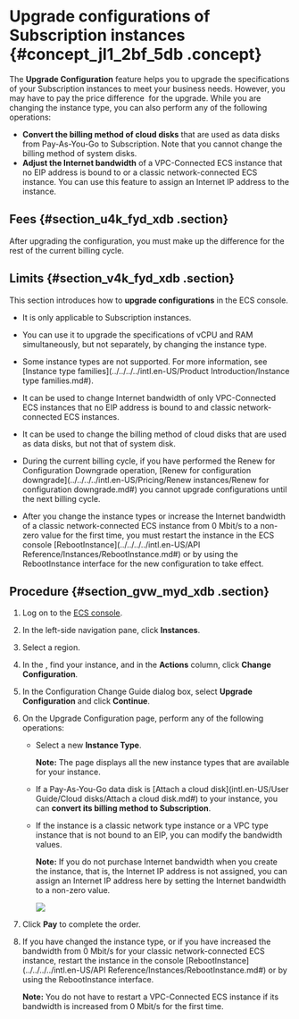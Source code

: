 # Upgrade configurations of Subscription instances {#concept_jl1_2bf_5db .concept}

The **Upgrade Configuration** feature helps you to upgrade the specifications of your Subscription instances to meet your business needs. However, you may have to pay the price difference  for the upgrade. While you are changing the instance type, you can also perform any of the following operations:

-   **Convert the billing method of cloud disks** that are used as data disks from Pay-As-You-Go to Subscription. Note that you cannot change the billing method of system disks.
-   **Adjust the Internet bandwidth** of a VPC-Connected ECS instance that no EIP address is bound to or a classic network-connected ECS instance. You can use this feature to assign an Internet IP address to the instance.

## Fees {#section_u4k_fyd_xdb .section}

After upgrading the configuration, you must make up the difference for the rest of the current billing cycle.

## Limits {#section_v4k_fyd_xdb .section}

This section introduces how to **upgrade configurations** in the ECS console. 

-   It is only applicable to Subscription instances.

-   You can use it to upgrade the specifications of vCPU and RAM simultaneously, but not separately, by changing the instance type.

-   Some instance types are not supported. For more information, see [Instance type families](../../../../intl.en-US/Product Introduction/Instance type families.md#).

-   It can be used to change Internet bandwidth of only VPC-Connected ECS instances that no EIP address is bound to and classic network-connected ECS instances.

-   It can be used to change the billing method of cloud disks that are used as data disks, but not that of system disk.

-   During the current billing cycle, if you have performed the Renew for Configuration Downgrade operation, [Renew for configuration downgrade](../../../../intl.en-US/Pricing/Renew instances/Renew for configuration downgrade.md#) you cannot upgrade configurations until the next billing cycle.

-   After you change the instance types or increase the Internet bandwidth of a classic network-connected ECS instance from 0 Mbit/s to a non-zero value for the first time, you must restart the instance in the ECS console [RebootInstance](../../../../intl.en-US/API Reference/Instances/RebootInstance.md#) or by using the RebootInstance interface for the new configuration to take effect.


## Procedure {#section_gvw_myd_xdb .section}

1.  Log on to the [ECS console](https://ecs.console.aliyun.com/?spm=a2c4g.11186623.2.9.FNEORG#/home).
2.  In the left-side navigation pane, click **Instances**.
3.  Select a region.
4.  In the , find your instance, and in the **Actions** column, click **Change Configuration**.
5.  In the Configuration Change Guide dialog box, select **Upgrade Configuration** and click **Continue**.
6.  On the Upgrade Configuration page, perform any of the following operations:
    -   Select a new **Instance Type**.

        **Note:** The page displays all the new instance types that are available for your instance.

    -   If a Pay-As-You-Go data disk is [Attach a cloud disk](intl.en-US/User Guide/Cloud disks/Attach a cloud disk.md#) to your instance, you can **convert its billing method to Subscription**.

    -   If the instance is a classic network type instance or a VPC type instance that is not bound to an EIP, you can modify the bandwidth values.

        **Note:** If you do not purchase Internet bandwidth when you create the instance, that is, the Internet IP address is not assigned, you can assign an Internet IP address here by setting the Internet bandwidth to a non-zero value.

        ![](images/5422_en-US.png)

7.  Click **Pay** to complete the order.
8.  If you have changed the instance type, or if you have increased the bandwidth from 0 Mbit/s for your classic network-connected ECS instance, restart the instance in the console [RebootInstance](../../../../intl.en-US/API Reference/Instances/RebootInstance.md#) or by using the RebootInstance interface.

    **Note:** You do not have to restart a VPC-Connected ECS instance if its bandwidth is increased from 0 Mbit/s for the first time.


